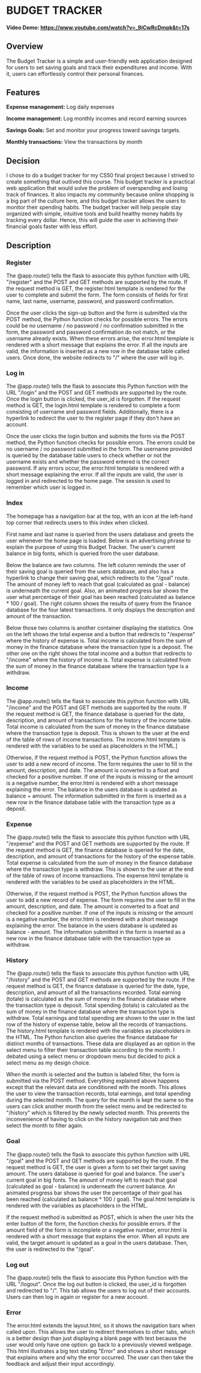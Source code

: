 # BUDGET TRACKER
#### Video Demo: https://www.youtube.com/watch?v=_9iCwRcDmpk&t=17s


## Overview
The Budget Tracker is a simple and user-friendly web application designed for users to set saving goals and track their expenditures and income. With it, users can effortlessly control their personal finances.

## Features

**Expense management:** Log daily expenses

**Income management:** Log monthly incomes and record earning sources

**Savings Goals:** Set and monitor your progress toward savings targets.

**Monthly transactions:** View the transactions by month

## Decision
I chose to do a budget tracker for my CS50 final project because I strived to create something that outlived this course. This budget tracker is a practical web application that would solve the problem of overspending and losing track of finances. It also impacts my community because online shopping is a big part of the culture here, and this budget tracker allows the users to monitor their spending habits. The budget tracker will help people stay organized with simple, intuitive tools and build healthy money habits by tracking every dollar. Hence, this will guide the user in achieving their financial goals faster with less effort.

## Description
### Register
The @app.route() tells the flask to associate this python function with URL "/register" and the POST and GET methods are supported by the route. If the request method is GET, the register.html template is rendered for the user to complete and submit the form. The form consists of fields for first name, last name, username, password, and password confirmation.

Once the user clicks the sign-up button and the form is submitted via the POST method, the Python function checks for possible errors. The errors could be no username / no password / no confirmation submitted in the form, the password and password confirmation do not match, or the username already exists. When these errors arise, the error.html template is rendered with a short message that explains the error. If all the inputs are valid, the information is inserted as a new row in the database table called users. Once done, the website redirects to "/" where the user will log in.

### Log in
The @app.route() tells the flask to associate this Python function with the URL "/login" and the POST and GET methods are supported by the route. Once the login button is clicked, the user_id is forgotten. If the request method is GET, the login.html template is rendered to complete a form consisting of username and password fields. Additionally, there is a hyperlink to redirect the user to the register page if they don't have an account.

Once the user clicks the login button and submits the form via the POST method, the Python function checks for possible errors. The errors could be no username / no password submitted in the form. The username provided is queried by the database table users to check whether or not the username exists and whether the password entered is the correct password. If any errors occur, the error.html template is rendered with a short message explaining the error. If all the inputs are valid, the user is logged in and redirected to the home page. The session is used to remember which user is logged in.

### Index
The homepage has a navigation bar at the top, with an icon at the left-hand top corner that redirects users to this index when clicked.

First name and last name is queried from the users database and greets the user whenever the home page is loaded. Below is an advertising phrase to explain the purpose of using this Budget Tracker. The user's current balance in big fonts, which is queried from the user database.

Below the balance are two columns. The left column reminds the user of their saving goal is queried from the users database, and also has a hyperlink to change their saving goal, which redirects to the "/goal" route. The amount of money left to reach that goal (calculated as goal - balance) is underneath the current goal. Also, an animated progress bar shows the user what percentage of their goal has been reached (calculated as balance * 100 / goal). The right column shows the results of query from the finance database for the four latest transactions. It only displays the description and amount of the transaction.

Below those two columns is another container displaying the statistics. One on the left shows the total expense and a button that redirects to "/expense" where the history of expense is. Total income is calculated from the sum of money in the finance database where the transaction type is a deposit. The other one on the right shows the total income and a button that redirects to "/income" where the history of income is. Total expense is calculated from the sum of money in the finance database where the transaction type is a withdraw.


### Income
The @app.route() tells the flask to associate this python function with URL "/income" and the POST and GET methods are supported by the route. If the request method is GET, the finance database is queried for the date, description, and amount of transactions for the history of the income table. Total income is calculated from the sum of money in the finance database where the transaction type is deposit. This is shown to the user at the end of the table of rows of income transactions. The income.html template is rendered with the variables to be used as placeholders in the HTML.]

Otherwise, if the request method is POST, the Python function allows the user to add a new record of income. The form requires the user to fill in the amount, description, and date. The amount is converted to a float and checked for a positive number. If one of the inputs is missing or the amount is a negative number, the error.html is rendered with a short message explaining the error. The balance in the users database is updated as balance + amount. The information submitted in the form is inserted as a new row in the finance database table with the transaction type as a deposit.

### Expense
The @app.route() tells the flask to associate this python function with URL "/expense" and the POST and GET methods are supported by the route. If the request method is GET, the finance database is queried for the date, description, and amount of transactions for the history of the expense table. Total expense is calculated from the sum of money in the finance database where the transaction type is withdraw. This is shown to the user at the end of the table of rows of income transactions. The expense.html template is rendered with the variables to be used as placeholders in the HTML.

Otherwise, if the request method is POST, the Python function allows the user to add a new record of expense. The form requires the user to fill in the amount, description, and date. The amount is converted to a float and checked for a positive number. If one of the inputs is missing or the amount is a negative number, the error.html is rendered with a short message explaining the error. The balance in the users database is updated as balance - amount. The information submitted in the form is inserted as a new row in the finance database table with the transaction type as withdraw.

### History
The @app.route() tells the flask to associate this python function with URL "/history" and the POST and GET methods are supported by the route. If the request method is GET, the finance database is queried for the date, type, description, and amount of all the transactions recorded. Total earning (totale) is calculated as the sum of money in the finance database where the transaction type is deposit. Total spending (totals) is calculated as the sum of money in the finance database where the transaction type is withdraw. Total earnings and total spending are shown to the user in the last row of the history of expense table, below all the records of transactions. The history.html template is rendered with the variables as placeholders in the HTML. The Python function also queries the finance database for distinct months of transactions. These data are displayed as an option in the select menu to filter their transaction table according to the month. I debated using a select menu or dropdown menu but decided to pick a select menu as my design choice.

When the month is selected and the button is labeled filter, the form is submitted via the POST method. Everything explained above happens except that the relevant data are conditioned with the month. This allows the user to view the transaction records, total earnings, and total spending during the selected month. The query for the month is kept the same so the users can click another month from the select menu and be redirected to "/history" which is filtered by the newly selected month. This prevents the inconvenience of having to click on the history navigation tab and then select the month to filter again.

### Goal
The @app.route() tells the flask to associate this python function with URL "/goal" and the POST and GET methods are supported by the route. If the request method is GET, the user is given a form to set their target saving amount. The users database is queried for goal and balance. The user's current goal in big fonts. The amount of money left to reach that goal (calculated as goal - balance) is underneath the current balance. An animated progress bar shows the user the percentage of their goal has been reached (calculated as balance * 100 / goal). The goal.html template is rendered with the variables as placeholders in the HTML.

If the request method is submitted as POST, which is when the user hits the enter button of the form, the function checks for possible errors. If the amount field of the form is incomplete or a negative number, error.html is rendered with a short message that explains the error. When all inputs are valid, the target amount is updated as a goal in the users database. Then, the user is redirected to the "/goal".

### Log out
The @app.route() tells the flask to associate this Python function with the URL "/logout". Once the log out button is clicked, the user_id is forgotten and redirected to "/". This tab allows the users to log out of their accounts. Users can then log in again or register for a new account.

### Error
The error.html extends the layout.html, so it shows the navigation bars when called upon. This allows the user to redirect themselves to other tabs, which is a better design than just displaying a blank page with text because the user would only have one option: go back to a previously viewed webpage. This html illustrates a big text stating "Error" and shows a short message that explains where and why the error occurred. The user can then take the feedback and adjust their input accordingly.

